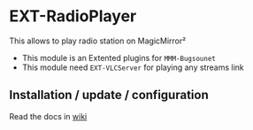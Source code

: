 # EXT-RadioPlayer

This allows to play radio station on MagicMirror²

* This module is an Extented plugins for `MMM-Bugsounet`
* This module need `EXT-VLCServer` for playing any streams link

## Installation / update / configuration

Read the docs in [wiki](https://github.com/bugsounet/MMM-Bugsounet/wiki)
